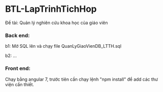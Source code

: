 # BTL-LapTrinhTichHop
Đề tài: Quản lý nghiên cứu khoa học của giáo viên

### Back end:
  b1: Mở SQL lên và chạy file QuanLyGiaoVienDB_LTTH.sql
  
  b2: ...
  
 ### Front end: 
  Chạy bằng angular 7, trước tiên cần chạy lệnh "npm install" để add các thư viện cần thiết.
